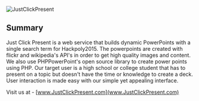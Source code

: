 ![JustClickPresent](http://i.imgur.com/6ityi09.png)

## Summary 

Just Click Present is a web service that builds dynamic PowerPoints with a single search term for Hackpoly2015. The powerpoints are created with flickr and wikipedia's API's in order to get high quality images and content. We also use PHPPowerPoint's open source library to create power points using PHP. Our target user is a high school or college student that has to present on a topic but doesn't have the time or knowledge to create a deck. User interaction is made easy with our simple yet appealing interface.


Visit us at - [www.JustClickPresent.com](www.JustClickPresent.com)







